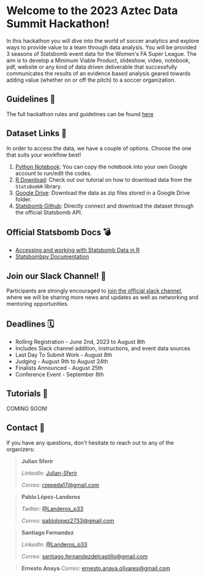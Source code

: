 # Welcome to the 2023 Aztec Data Summit Hackathon! 

In this hackathon you will dive into the world of soccer analytics and explore ways to provide value to a team through data analysis. You will be provided 3 seasons of Statsbomb event data for the Women's FA Super League. The aim is to develop a Minimum Viable Product, slideshow, video, notebook, pdf, website or any kind of data driven deliverable that successfully communicates the results of an evidence based analysis geared towards adding value (whether on or off the pitch) to a soccer organization. 

## Guidelines 📜 
The full hackathon rules and guidelines can be found [here](https://docs.google.com/document/d/100QGnIm9kMNd2SfDaGVYzNDqEhGXC5bj_s-1mrbG7p8/edit)

## Dataset Links 🔗 
In order to access the data, we have a couple of options. Choose the one that suits your workflow best!

1. [Python Notebook](https://colab.research.google.com/drive/173hzs8T9Ba5JNZN9meJPp19WBPE-Ei3Y?usp=sharing): You can copy the notebook into your own Google account to run/edit the codes. 
2. [R Download](https://pablolopez2733.github.io/Aztec-Data-Summit/r_inst.html): Check out our tutorial on how to download data from the `StatsBombR` library. 
3. [Google Drive](https://pablolopez2733.github.io/Quarto-Tutorial/Gcion_rep.html): Download the data as zip files stored in a Google Drive folder.
4. [Statsbomb Github](https://github.com/statsbomb): Directly connect and download the dataset through the official Statsbomb API. 

## Official Statsbomb Docs 💣 
- [Accessing and working with Statsbomb Data in R](https://statsbomb.com/wp-content/uploads/2022/08/Working-with-R.pdf)
- [Statsbombpy Documentation](https://github.com/statsbomb/statsbombpy)

 ## Join our Slack Channel! 🎉 
Participants are strongly encouraged to [join the official slack channel](https://join.slack.com/t/aztecdatasummit/shared_invite/zt-1vvbzqi75-4XKi2CkuK09z2pivG_PGnw), where we will be sharing more news and updates as well as networking and mentoring opportunities.

## Deadlines 🗓️ 
- Rolling Registration - June 2nd, 2023 to August 8th
- Includes Slack channel addition, instructions, and event data sources
- Last Day To Submit Work - August 8th
- Judging - August 9th to August 24th
- Finalists Announced - August 25th
- Conference Event - September 8th


## Tutorials 🧪 
COMING SOON! 


## Contact 📇 
If you have any questions, don't hesitate to reach out to any of the organizers:

> **Julian Sferir**
> 
> _LinkedIn:_ [Julian-Sferir](https://www.linkedin.com/in/julian-sfeir/)
>
> _Correo:_ [rzepeda17@gmail.com](mailto:juliansfeir1@gmail.com)


> **Pablo López-Landeros**
> 
> _Twitter:_ [@Landeros_p33](https://twitter.com/Landeros_p33)
>
> _Correo:_ [pablolopez2733@gmail.com](mailto:pablolopez2733@gmail.com)


> **Santiago Fernandez**
> 
> _LinkedIn:_ [@Landeros_p33](https://twitter.com/Landeros_p33)
>
> _Correo:_ [santiago.fernandezdelcastillo@gmail.com](santiago.fernandezdelcastillo@gmail.com)

> **Ernesto Anaya**
> _Correo:_ [ernesto.anaya.olivares@gmail.com](ernesto.anaya.olivares@gmail.com)
>